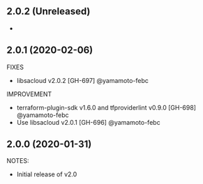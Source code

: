 ## 2.0.2 (Unreleased)

*

## 2.0.1 (2020-02-06)

FIXES

* libsacloud v2.0.2 [GH-697] @yamamoto-febc

IMPROVEMENT

* terraform-plugin-sdk v1.6.0 and tfproviderlint v0.9.0 [GH-698] @yamamoto-febc
* Use libsacloud v2.0.1 [GH-696] @yamamoto-febc

## 2.0.0 (2020-01-31)

NOTES:

* Initial release of v2.0


